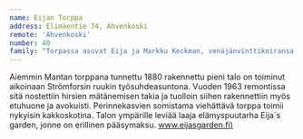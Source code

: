 ```yaml
---
name: Eijan Torppa
address: Elimäentie 74, Ahvenkoski
remote: 'Ahvenkoski'
number: 40
family: "Torpassa asuvat Eija ja Markku Keckman, venäjänvinttikoiransa Alma-Orvokin ja kooikerhondjen (lintukoira) Elsa-Loviisan kanssa.\n– Neljän vuoden ajan etsin Porvoosta vanhaa hirsitaloa, jota olisi voinut kunnostaa, mutta sellaista ei löytynyt, Eija sanoo. Sitten kävin vuonna 2005 kuvauskeikalla Ruotsinpyhtään Marinkylässä ja sain vihjeen tästä torpasta. Kohtalo puuttui peliin ja vähän ajan päästä sain tilaisuuden ostaa tämän ihanan torpan.\nTalvella talossa on peruslämmitys päällä. Pariskunta asuu silloin Loviisassa, mutta silloin tällöin myös torpassa. Kesällä 2017 taloa laajennetaan, siihen lisätään makuuhuone.\nEijan rakkain harrastus on myös hänen työnsä, elämyspuutarha ja pieni kauppa torpan yhteydessä. Matkailu kiinnostaa sekä Eijaa että Markkua, ennen pariskunta liikkui moottoripyörällä, nyt Europpaa kierretään avo-autolla."
---
```

Aiemmin Mantan torppana tunnettu 1880 rakennettu pieni talo on toiminut aikoinaan Strömforsin ruukin työsuhdeasuntona. Vuoden 1963 remontissa sitä nostettiin hirsien mätänemisen takia ja tuolloin siihen rakennettiin myös etuhuone ja avokuisti. Perinnekasvien somistama viehättävä torppa toimii nykyisin kakkoskotina. Talon ympärille leviää laaja elämyspuutarha Eija´s garden, jonne on erillinen pääsymaksu. [www.eijasgarden.fi)](http://www.eijasgarden.fi)
